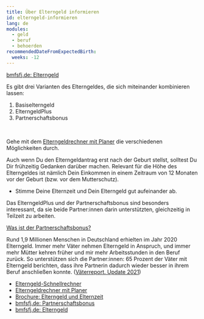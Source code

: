 ```yaml
---
title: Über Elterngeld informieren
id: elterngeld-informieren
lang: de
modules:
  - geld
  - beruf
  - behoerden
recommendedDateFromExpectedBirth:
  weeks: -12
---
```


<bmfsfj-todo-extension-panel title="Anlaufstelle" icon="map-marked-alt" open>

[bmfsfj.de: Elterngeld](https://www.bmfsfj.de/bmfsfj/themen/familie/familienleistungen/elterngeld)

</bmfsfj-todo-extension-panel>

<bmfsfj-todo-extension-panel title="Info" icon="info-circle">

Es gibt drei Varianten des Elterngeldes, die sich miteinander kombinieren lassen: 
1. Basiselterngeld 
2. ElterngeldPlus 
3. Partnerschaftsbonus

<br>

Gehe mit dem [Elterngeldrechner mit Planer](https://familienportal.de/familienportal/meta/egr) die verschiedenen Möglichkeiten durch.

</bmfsfj-todo-extension-panel>

<bmfsfj-todo-extension-panel title="Wer?" icon="user" open>
<bmfsfj-todo-assignees></bmfsfj-todo-assignees>
</bmfsfj-todo-extension-panel>

<bmfsfj-todo-extension-panel title="Wann?" icon="calendar-check">

Auch wenn Du den Elterngeldantrag erst nach der Geburt stellst, solltest Du Dir frühzeitig Gedanken darüber machen. Relevant für die Höhe des Elterngeldes ist nämlich Dein Einkommen in einem Zeitraum von 12 Monaten vor der Geburt (bzw. vor dem Mutterschutz).

</bmfsfj-todo-extension-panel>

<bmfsfj-todo-extension-panel title="Tipps" icon="exclamation">

* Stimme Deine Elternzeit und Dein Elterngeld gut aufeinander ab.

</bmfsfj-todo-extension-panel>

<bmfsfj-todo-extension-panel title="Tipp Partnerschaftlichkeit" icon="hands-helping">

Das ElterngeldPlus und der Partnerschaftsbonus sind besonders interessant, da sie beide Partner:innen darin unterstützten, gleichzeitig in Teilzeit zu arbeiten.

[Was ist der Partnerschaftsbonus?](https://familienportal.de/familienportal/familienleistungen/elterngeld/faq/was-ist-der-partnerschaftsbonus--155198)

</bmfsfj-todo-extension-panel>

<bmfsfj-todo-extension-panel title="Interesannte Fakten" icon="lightbulb">

Rund 1,9 Millionen Menschen in Deutschland erhielten im Jahr 2020 Elterngeld. Immer mehr Väter nehmen Elterngeld in Anspruch, und immer mehr Mütter kehren früher und mir mehr Arbeitsstunden in den Beruf zurück. So unterstützen sich die Partner:innen: 65 Prozent der Väter mit Elterngeld berichten, dass ihre Partnerin dadurch wieder besser in ihrem Beruf anschließen konnte. ([Väterreport. Update 2021](https://www.bmfsfj.de/resource/blob/186176/5ce7892cc4d0ea903321b7ee32e46a52/vaeterreport-update-2021-data.pdf))

</bmfsfj-todo-extension-panel>


<bmfsfj-todo-extension-panel title="Weiterführende Informationen" icon="external-link-alt">

* [Elterngeld-Schnellrechner](https://familienportal.de/familienportal/rechner-antraege/elterngeldrechner)
* [Elterngeldrechner mit Planer](https://familienportal.de/familienportal/meta/egr)
* [Brochure: Elterngeld und Elternzeit](https://www.bmfsfj.de/resource/blob/185424/4f4dfe65785c7c84a45c3011dcf555bf/elterngeld-und-elternzeit-24-auflage-data.pdf)
* [bmfsfj.de: Partnerschaftsbonus](https://www.bmfsfj.de/bmfsfj/themen/familie/familienleistungen/elterngeld/elterngeld-73752)
* [bmfsfj.de: Elterngeld](https://www.bmfsfj.de/bmfsfj/themen/familie/familienleistungen/elterngeld)

</bmfsfj-todo-extension-panel>

